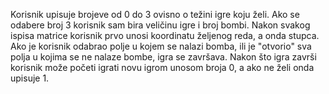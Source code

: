 Korisnik upisuje brojeve od 0 do 3 ovisno o težini igre koju želi.
Ako se odabere broj 3 korisnik sam bira veličinu igre i broj bombi.
Nakon svakog ispisa matrice korisnik prvo unosi koordinatu željenog reda, a onda stupca.
Ako je korisnik odabrao polje u kojem se nalazi bomba, ili je "otvorio" sva polja u kojima se ne nalaze bombe, igra se završava.
Nakon što igra završi korisnik može početi igrati novu igrom unosom broja 0, a ako ne želi onda upisuje 1.
